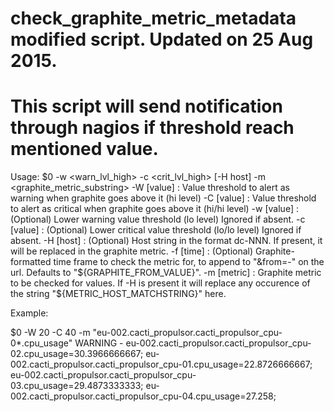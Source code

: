 # check_graphite_metric_metadata modified script. Updated on 25 Aug 2015.
# This script will send notification through nagios if threshold reach mentioned value.

Usage: $0 -w <warn_lvl_high> -c <crit_lvl_high> [-H host] -m <graphite_metric_substring>
-W [value]  : Value threshold to alert as warning when graphite goes above it (hi level)
-C [value]  : Value threshold to alert as critical when graphite goes above it (hi/hi level)
-w [value]  : (Optional) Lower warning value threshold (lo level) Ignored if absent.
-c [value]  : (Optional) Lower critical value threshold (lo/lo level) Ignored if absent.
-H [host]   : (Optional) Host string in the format dc-NNN. If present, it will be replaced in the graphite metric.
-f [time]   : (Optional) Graphite-formatted time frame to check the metric for, to append to "&from=-" on the url. Defaults to "${GRAPHITE_FROM_VALUE}".
-m [metric] : Graphite metric to be checked for values. If -H is present it will replace any occurence of the string "${METRIC_HOST_MATCHSTRING}" here.

Example:

$0 -W 20 -C 40 -m "eu-002.cacti_propulsor.cacti_propulsor_cpu-0*.cpu_usage"
WARNING - eu-002.cacti_propulsor.cacti_propulsor_cpu-02.cpu_usage=30.3966666667; eu-002.cacti_propulsor.cacti_propulsor_cpu-01.cpu_usage=22.8726666667; eu-002.cacti_propulsor.cacti_propulsor_cpu-03.cpu_usage=29.4873333333; eu-002.cacti_propulsor.cacti_propulsor_cpu-04.cpu_usage=27.258;
